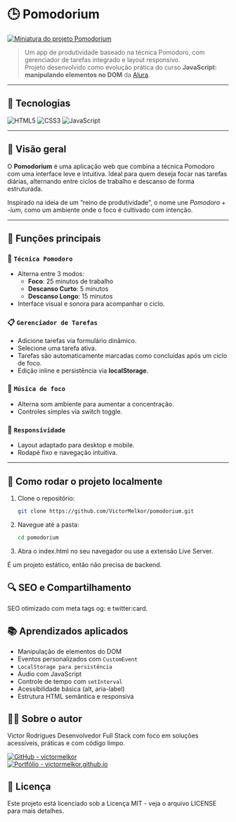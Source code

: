 # 🕒 Pomodorium

[![Miniatura do projeto Pomodorium](https://i.imgur.com/HHBe0ao.png)](https://victormelkor.github.io/pomodorium)


> Um app de produtividade baseado na técnica Pomodoro, com gerenciador de tarefas integrado e layout responsivo.  
> Projeto desenvolvido como evolução prática do curso **JavaScript: manipulando elementos no DOM** da [Alura](https://www.alura.com.br/).

---
## 🚀 Tecnologias
![HTML5](https://img.shields.io/badge/HTML5-E34F26?style=for-the-badge&logo=html5&logoColor=fff)
![CSS3](https://img.shields.io/badge/CSS3-1572B6?style=for-the-badge&logo=css3&logoColor=fff)
![JavaScript](https://img.shields.io/badge/JavaScript-F7DF1E?style=for-the-badge&logo=javascript&logoColor=000)

---

## 📌 Visão geral

O **Pomodorium** é uma aplicação web que combina a técnica Pomodoro com uma interface leve e intuitiva. Ideal para quem deseja focar nas tarefas diárias, alternando entre ciclos de trabalho e descanso de forma estruturada.

Inspirado na ideia de um “reino de produtividade”, o nome une _Pomodoro_ + _-ium_, como um ambiente onde o foco é cultivado com intenção.

---

## 🧠 Funções principais

### 🎯 `Técnica Pomodoro`
- Alterna entre 3 modos:
  - **Foco**: 25 minutos de trabalho
  - **Descanso Curto**: 5 minutos
  - **Descanso Longo**: 15 minutos
- Interface visual e sonora para acompanhar o ciclo.

### 📋 `Gerenciador de Tarefas`
- Adicione tarefas via formulário dinâmico.
- Selecione uma tarefa ativa.
- Tarefas são automaticamente marcadas como concluídas após um ciclo de foco.
- Edição inline e persistência via **localStorage**.

### 🎵 `Música de foco`
- Alterna som ambiente para aumentar a concentração.
- Controles simples via switch toggle.

### 📲 `Responsividade`
- Layout adaptado para desktop e mobile.
- Rodapé fixo e navegação intuitiva.

---

## 🔧 Como rodar o projeto localmente

1. Clone o repositório:
   ```bash
   git clone https://github.com/VictorMelkor/pomodorium.git
   ```
2. Navegue até a pasta:
    ```bash
    cd pomodorium
    ```
3. Abra o index.html no seu navegador ou use a extensão Live Server.

É um projeto estático, então não precisa de backend.

## 🔍 SEO e Compartilhamento
SEO otimizado com meta tags og: e twitter:card.

## 📚 Aprendizados aplicados
- Manipulação de elementos do DOM
- Eventos personalizados com `CustomEvent`
- `LocalStorage para persistência`
- Áudio com JavaScript
- Controle de tempo com `setInterval`
- Acessibilidade básica (alt, aria-label)
- Estrutura HTML semântica e responsiva

## 👨‍💻 Sobre o autor
Victor Rodrigues
Desenvolvedor Full Stack com foco em soluções acessíveis, práticas e com código limpo.

[![GitHub - victormelkor](https://img.shields.io/badge/GitHub-victormelkor-181717?style=for-the-badge&logo=github&logoColor=white)](https://github.com/victormelkor)  
[![Portfólio - victormelkor.github.io](https://img.shields.io/badge/Portfólio-victormelkor.github.io-000?style=for-the-badge&logo=About.me&logoColor=white)](https://victormelkor.github.io)

## 📝 Licença
Este projeto está licenciado sob a Licença MIT - veja o arquivo LICENSE para mais detalhes.
